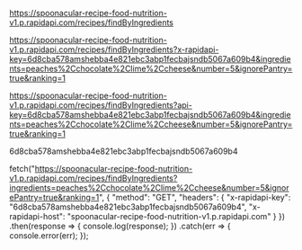 

https://spoonacular-recipe-food-nutrition-v1.p.rapidapi.com/recipes/findByIngredients

https://spoonacular-recipe-food-nutrition-v1.p.rapidapi.com/recipes/findByIngredients?x-rapidapi-key=6d8cba578amshebba4e821ebc3abp1fecbajsndb5067a609b4&ingredients=peaches%2Cchocolate%2Clime%2Ccheese&number=5&ignorePantry=true&ranking=1


https://spoonacular-recipe-food-nutrition-v1.p.rapidapi.com/recipes/findByIngredients?api-key=6d8cba578amshebba4e821ebc3abp1fecbajsndb5067a609b4&ingredients=peaches%2Cchocolate%2Clime%2Ccheese&number=5&ignorePantry=true&ranking=1

6d8cba578amshebba4e821ebc3abp1fecbajsndb5067a609b4




fetch("https://spoonacular-recipe-food-nutrition-v1.p.rapidapi.com/recipes/findByIngredients?ingredients=peaches%2Cchocolate%2Clime%2Ccheese&number=5&ignorePantry=true&ranking=1", {
	"method": "GET",
	"headers": {
		"x-rapidapi-key": "6d8cba578amshebba4e821ebc3abp1fecbajsndb5067a609b4",
		"x-rapidapi-host": "spoonacular-recipe-food-nutrition-v1.p.rapidapi.com"
	}
})
.then(response => {
	console.log(response);
})
.catch(err => {
	console.error(err);
});